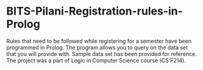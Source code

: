# BITS-Pilani-Registration-rules-in-Prolog
Rules that need to be followed while registering for a semester have been programmed in Prolog. The program allows you to query on the data set that you will provide with. Sample data set has been provided for reference. The project was a part of Logic in Computer Science course (CS F214).
